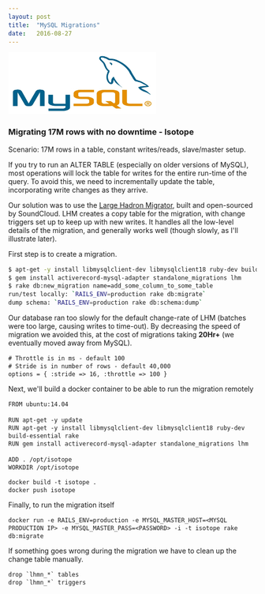 ```yaml
---
layout: post
title:  "MySQL Migrations"
date:   2016-08-27
---
```


![MySQL logo](/assets/images/mysql-logo.jpg)

### Migrating 17M rows with no downtime - Isotope

Scenario: 17M rows in a table, constant writes/reads, slave/master setup.

If you  try to run an ALTER TABLE (especially on older versions of MySQL), most operations will lock the table for writes for the entire run-time of the query. To avoid this, we need to incrementally update the table, incorporating write changes as they arrive.

Our solution was to use the [Large Hadron Migrator](https://github.com/soundcloud/lhm), built and open-sourced by SoundCloud. LHM creates a copy table for the migration, with change triggers set up to keep up with new writes. It handles all the low-level details of the migration, and generally works well (though slowly, as I'll illustrate later).

First step is to create a migration.

```bash
$ apt-get -y install libmysqlclient-dev libmysqlclient18 ruby-dev build-essential rake
$ gem install activerecord-mysql-adapter standalone_migrations lhm
$ rake db:new_migration name=add_some_column_to_some_table
run/test locally: `RAILS_ENV=production rake db:migrate`
dump schema: `RAILS_ENV=production rake db:schema:dump`
```

Our database ran too slowly for the default change-rate of LHM (batches were too large, causing writes to time-out). By decreasing the speed of migration we avoided this, at the cost of migrations taking **20Hr+** (we eventually moved away from MySQL).

```
# Throttle is in ms - default 100
# Stride is in number of rows - default 40,000
options = { :stride => 16, :throttle => 100 }
```

Next, we'll build a docker container to be able to run the migration remotely

```
FROM ubuntu:14.04

RUN apt-get -y update
RUN apt-get -y install libmysqlclient-dev libmysqlclient18 ruby-dev build-essential rake
RUN gem install activerecord-mysql-adapter standalone_migrations lhm

ADD . /opt/isotope
WORKDIR /opt/isotope
```

```
docker build -t isotope .
docker push isotope
```

Finally, to run the migration itself

```
docker run -e RAILS_ENV=production -e MYSQL_MASTER_HOST=<MYSQL PRODUCTION IP> -e MYSQL_MASTER_PASS=<PASSWORD> -i -t isotope rake db:migrate
```

If something goes wrong during the migration we have to clean up the change table manually.

```
drop `lhmn_*` tables
drop `lhmn_*` triggers
```
